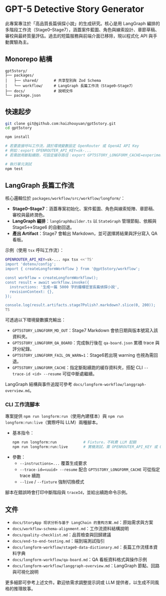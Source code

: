 # GPT-5 Detective Story Generator

此專案專注於「高品質長篇偵探小說」的生成研究。核心是用 LangGraph 編排的多階段工作流（Stage0–Stage7），涵蓋案件藍圖、角色與線索設計、章節草稿、審校與最終質量評估。過去的短篇服務與前端介面已移除，現以程式化 API 與手動實驗為主。

## Monorepo 結構

```
gpt5story/
├── packages/
│   ├── shared/       # 共享型別與 Zod Schema
│   └── workflow/     # LangGraph 長篇工作流（Stage0–Stage7）
├── docs/             # 說明文件
└── package.json
```

## 快速起步

```bash
git clone git@github.com:haizhouyuan/gpt5story.git
cd gpt5story

npm install

# 若要直接呼叫工作流，請於環境變數設定 OpenRouter 或 OpenAI API Key
# 例如：export OPENROUTER_API_KEY=sk-...
# 若需啟用斷點續跑，可設定緩存路徑：export GPT5STORY_LONGFORM_CACHE=experiments/longform-cache

# 執行單元測試
npm test
```

## LangGraph 長篇工作流

核心邏輯位於 `packages/workflow/src/workflow/longform/`：

- **Stage0–Stage7**：涵蓋專案初始化、案件藍圖、角色與線索矩陣、章節稿、審校與最終潤色。
- **LangGraph 編排**：`langGraphBuilder.ts` 以 `StateGraph` 管理節點、依賴與 Stage5↔Stage6 的自動回退。
- **產出 Artifact**：Stage7 會輸出 Markdown，並可選擇將結果與評分寫入 QA 看板。

示例（使用 `tsx` 呼叫工作流）：

```bash
OPENROUTER_API_KEY=sk-... npx tsx <<'TS'
import 'dotenv/config';
import { createLongformWorkflow } from '@gpt5story/workflow';

const workflow = createLongformWorkflow();
const result = await workflow.invoke({
  instructions: '生成一篇 5000 字的鐘樓密室長篇偵探小說',
  revisionContext: {},
});

console.log(result.artifacts.stage7Polish?.markdown?.slice(0, 200));
TS
```

可透過以下環境變數擴充輸出：

- `GPT5STORY_LONGFORM_MD_OUT`：Stage7 Markdown 會依日期與版本號寫入該資料夾。
- `GPT5STORY_LONGFORM_QA_BOARD`：完成執行後在 `qa-board.json` 累積 trace 與評分紀錄。
- `GPT5STORY_LONGFORM_FAIL_ON_WARN=1`：Stage6若出現 warning 也視為需回退。
- `GPT5STORY_LONGFORM_CACHE`：指定斷點續跑的緩存資料夾，搭配 CLI `--trace-id <id> --resume` 可從中斷處繼續。

LangGraph 結構與事件追蹤可參考 `docs/longform-workflow/langgraph-overview.md`。

### CLI 工作流腳本

專案提供 `npm run longform:run`（使用內建樣本）與 `npm run longform:run:live`（實際呼叫 LLM）兩種腳本。

- 基本指令：
  ```bash
  npm run longform:run            # Fixture，不耗費 LLM 配額
  npm run longform:run:live       # 實機測試，需 OPENROUTER_API_KEY 或 OPENAI_API_KEY
  ```
- 參數：
  - `--instructions=...` 覆蓋生成要求
  - `--trace-id=<uuid> --resume` 配合 `GPT5STORY_LONGFORM_CACHE` 可從指定 trace 續跑
  - `--live` / `--fixture` 強制切換模式

腳本在錯誤時會打印中斷階段與 `traceId`，並給出續跑命令示例。

## 文件

- `docs/StoryApp 现状分析与基于 LangChain 的重构方案.md`：原始需求與方案
- `docs/workflow-schema-alignment.md`：工作流資料結構說明
- `docs/quality-checklist.md`：品質檢查與回歸建議
- `docs/end-to-end-testing.md`：端到端測試指引
- `docs/longform-workflow/stage0-data-dictionary.md`：長篇工作流樣本資料字典
- `docs/longform-workflow/qa-board.md`：QA 看板資料格式與操作示例
- `docs/longform-workflow/langgraph-overview.md`：LangGraph 節點、回路與可視化說明

更多細節可參考上述文件。歡迎依需求調整提示詞或 LLM 提供者，以生成不同風格的推理故事。
